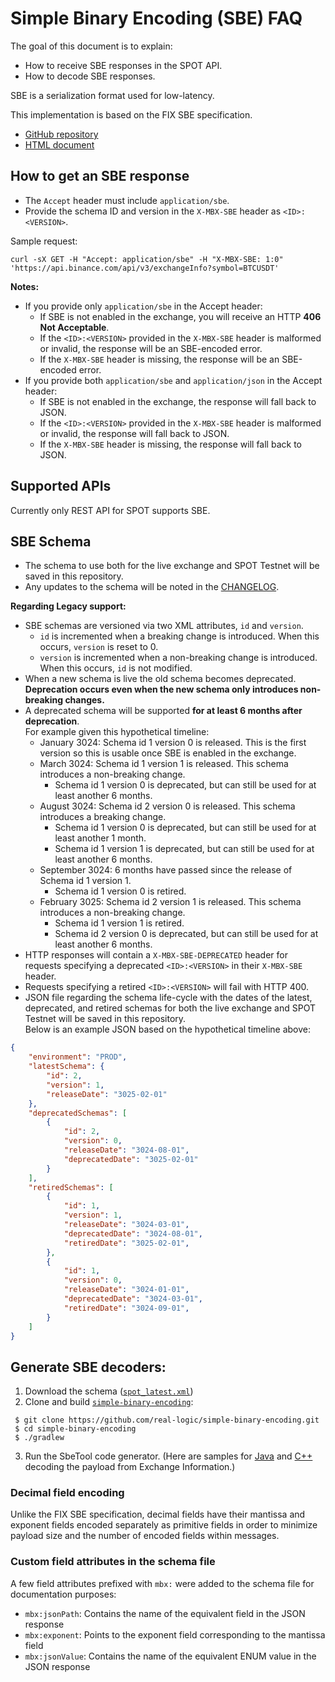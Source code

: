# Simple Binary Encoding (SBE) FAQ

The goal of this document is to explain:

* How to receive SBE responses in the SPOT API.
* How to decode SBE responses.

SBE is a serialization format used for low-latency. 

This implementation is based on the FIX SBE specification.
* [GitHub repository](https://github.com/FIXTradingCommunity/fix-simple-binary-encoding)
* [HTML document](https://www.fixtrading.org/standards/sbe-online)

## How to get an SBE response

* The `Accept` header must include `application/sbe`.
* Provide the schema ID and version in the `X-MBX-SBE` header as `<ID>:<VERSION>`.

Sample request:

```
curl -sX GET -H "Accept: application/sbe" -H "X-MBX-SBE: 1:0" 'https://api.binance.com/api/v3/exchangeInfo?symbol=BTCUSDT'
```

**Notes:**

* If you provide only `application/sbe` in the Accept header:
	* If SBE is not enabled in the exchange, you will receive an HTTP **406 Not Acceptable**.
	* If the `<ID>:<VERSION>` provided in the `X-MBX-SBE` header is malformed or invalid, the response will be an SBE-encoded error.
	* If the `X-MBX-SBE` header is missing, the response will be an SBE-encoded error.
* If you provide both `application/sbe` and `application/json` in the Accept header:
	* If SBE is not enabled in the exchange, the response will fall back to JSON.
	* If the `<ID>:<VERSION>` provided in the `X-MBX-SBE` header is malformed or invalid, the response will fall back to JSON.
	* If the `X-MBX-SBE` header is missing, the response will fall back to JSON.

## Supported APIs

Currently only REST API for SPOT supports SBE.

## SBE Schema

* The schema to use both for the live exchange and SPOT Testnet will be saved in this repository. 
* Any updates to the schema will be noted in the [CHANGELOG](../CHANGELOG.md). 

**Regarding Legacy support:**

* SBE schemas are versioned via two XML attributes, `id` and `version`.
	* `id` is incremented when a breaking change is introduced. When this occurs, `version` is reset to 0.
	* `version` is incremented when a non-breaking change is introduced. When this occurs, `id` is not modified.
* When a new schema is live the old schema becomes deprecated. **Deprecation occurs even when the new schema only introduces non-breaking changes.**
* A deprecated schema will be supported **for at least 6 months after deprecation**. <br>For example given this hypothetical timeline:
	* January 3024: Schema id 1 version 0 is released. This is the first version so this is usable once SBE is enabled in the exchange. 
	* March 3024: Schema id 1 version 1 is released. This schema introduces a non-breaking change. 
		* Schema id 1 version 0 is deprecated, but can still be used for at least another 6 months.
	* August 3024: Schema id 2 version 0 is released. This schema introduces a breaking change.
		* Schema id 1 version 0 is deprecated, but can still be used for at least another 1 month.
		* Schema id 1 version 1 is deprecated, but can still be used for at least another 6 months.
    * September 3024: 6 months have passed since the release of Schema id 1 version 1. 
        * Schema id 1 version 0 is retired.
	* February 3025: Schema id 2 version 1 is released. This schema introduces a non-breaking change.
		* Schema id 1 version 1 is retired.
		* Schema id 2 version 0 is deprecated, but can still be used for at least another 6 months.
* HTTP responses will contain a `X-MBX-SBE-DEPRECATED` header for requests specifying a deprecated `<ID>:<VERSION>` in their `X-MBX-SBE` header.
* Requests specifying a retired `<ID>:<VERSION>` will fail with HTTP 400.
* JSON file regarding the schema life-cycle with the dates of the latest, deprecated, and retired schemas for both the live exchange and SPOT Testnet will be saved in this repository. <br> Below is an example JSON based on the hypothetical timeline above:

```json
{
    "environment": "PROD",
    "latestSchema": {
        "id": 2,
        "version": 1,
        "releaseDate": "3025-02-01" 
    },
    "deprecatedSchemas": [
        {
            "id": 2,
            "version": 0,
            "releaseDate": "3024-08-01",
            "deprecatedDate": "3025-02-01" 
        }
    ],
    "retiredSchemas": [
        {
            "id": 1,
            "version": 1,
            "releaseDate": "3024-03-01",
            "deprecatedDate": "3024-08-01", 
            "retiredDate": "3025-02-01",
        },
        {
            "id": 1,
            "version": 0,
            "releaseDate": "3024-01-01",
            "deprecatedDate": "3024-03-01",
            "retiredDate": "3024-09-01",
        }
    ]
}
```

## Generate SBE decoders:

1. Download the schema ([`spot_latest.xml`](../sbe/schemas/spot_latest.xml))
2. Clone and build [`simple-binary-encoding`](https://github.com/real-logic/simple-binary-encoding):
```shell
 $ git clone https://github.com/real-logic/simple-binary-encoding.git
 $ cd simple-binary-encoding
 $ ./gradlew
```
3. Run the SbeTool code generator. (Here are samples for [Java](https://github.com/binance/binance-sbe-java-sample-app) and [C++](https://github.com/binance/binance-sbe-cpp-sample-app) decoding the payload from Exchange Information.)

### Decimal field encoding

Unlike the FIX SBE specification, decimal fields have their mantissa and exponent fields encoded separately as primitive fields in order to minimize payload size and the number of encoded fields within messages.

### Custom field attributes in the schema file

A few field attributes prefixed with `mbx:` were added to the schema file for documentation purposes:
- `mbx:jsonPath`: Contains the name of the equivalent field in the JSON response
- `mbx:exponent`: Points to the exponent field corresponding to the mantissa field
- `mbx:jsonValue`: Contains the name of the equivalent ENUM value in the JSON response






